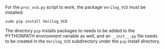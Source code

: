 For the `proc_vcd.py` script to work, the package `Verilog_VCD` must
be installed:

```sudo pip install Verilog_VCD```

The directory `pip` installs packages to needs to be added to the
PYTHONPATH environment variable as well, and an `__init__.py` file
needs to be created in the `Verilog_VCD` subdirectory under the
`pip` install directory.


